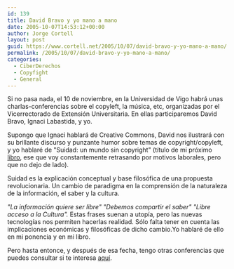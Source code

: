 ```yaml
---
id: 139
title: David Bravo y yo mano a mano
date: 2005-10-07T14:53:12+00:00
author: Jorge Cortell
layout: post
guid: https://www.cortell.net/2005/10/07/david-bravo-y-yo-mano-a-mano/
permalink: /2005/10/07/david-bravo-y-yo-mano-a-mano/
categories:
  - CiberDerechos
  - Copyfight
  - General
---
```

Si no pasa nada, el 10 de noviembre, en la Universidad de Vigo habrá unas charlas-conferencias sobre el copyleft, la música, etc, organizadas por el Vicerrectorado de Extensión Universitaria. En ellas participaremos David Bravo, Ignaci Labastida, y yo.

Supongo que Ignaci hablará de Creative Commons, David nos ilustrará con su brillante discurso y punzante humor sobre temas de copyright/copyleft, y yo hablaré de "Suidad: un mundo sin copyright" (tí­tulo de mi próximo [libro](https://www.cortell.net/suidad/), ese que voy constantemente retrasando por motivos laborales, pero que no dejo de lado).

Suidad es la explicación conceptual y base filosófica de una propuesta revolucionaria. Un cambio de paradigma en la comprensión de la naturaleza de la información, el saber y la cultura.

_"La información quiere ser libre" "Debemos compartir el saber" "Libre acceso a la Cultura"._ Estas frases suenan a utopí­a, pero las nuevas tecnologí­as nos permiten hacerlas realidad. Sólo falta tener en cuenta las implicaciones económicas y filosóficas de dicho cambio.Yo hablaré de ello en mi ponencia y en mi libro.

Pero hasta entonce, y después de esa fecha, tengo otras conferencias que puedes consultar si te interesa [aquí­](https://www.cortell.net/proximas-conferencias/).
